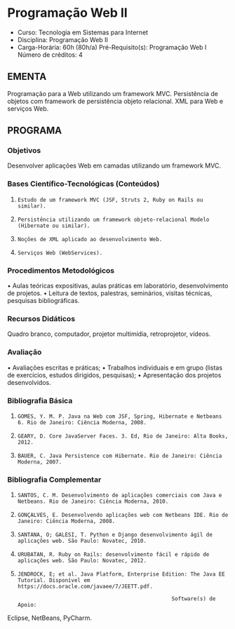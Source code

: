 # Programação Web II 

* Curso: Tecnologia em Sistemas para Internet
* Disciplina: Programação Web II                                                            
* Carga-Horária: 60h (80h/a)
    Pré-Requisito(s): Programação Web I                                                         Número de créditos: 4

## EMENTA

Programação para a Web utilizando um framework MVC. Persistência de objetos com framework de persistência objeto
relacional. XML para Web e serviços Web.

## PROGRAMA
### Objetivos

Desenvolver aplicações Web em camadas utilizando um framework MVC.

### Bases Científico-Tecnológicas (Conteúdos)

1.     Estudo de um framework MVC (JSF, Struts 2, Ruby on Rails ou similar).
2.     Persistência utilizando um framework objeto-relacional Modelo (Hibernate ou similar).
3.     Noções de XML aplicado ao desenvolvimento Web.
4.     Serviços Web (WebServices).

### Procedimentos Metodológicos

•      Aulas teóricas expositivas, aulas práticas em laboratório, desenvolvimento de projetos.
•      Leitura de textos, palestras, seminários, visitas técnicas, pesquisas bibliográficas.

### Recursos Didáticos

Quadro branco, computador, projetor multimídia, retroprojetor, vídeos.

### Avaliação

•      Avaliações escritas e práticas;
•      Trabalhos individuais e em grupo (listas de exercícios, estudos dirigidos, pesquisas);
•      Apresentação dos projetos desenvolvidos.

### Bibliografia Básica

1.     GOMES, Y. M. P. Java na Web com JSF, Spring, Hibernate e Netbeans 6. Rio de Janeiro: Ciência Moderna, 2008.
2.     GEARY, D. Core JavaServer Faces. 3. Ed, Rio de Janeiro: Alta Books, 2012.
3.     BAUER, C. Java Persistence com Hibernate. Rio de Janeiro: Ciência Moderna, 2007.

### Bibliografia Complementar
1.     SANTOS, C. M. Desenvolvimento de aplicações comerciais com Java e Netbeans. Rio de Janeiro: Ciência Moderna, 2010.
2.     GONÇALVES, E. Desenvolvendo aplicações web com Netbeans IDE. Rio de Janeiro: Ciência Moderna, 2008.
3.     SANTANA, O; GALESI, T. Python e Django desenvolvimento ágil de aplicações web. São Paulo: Novatec, 2010.
4.     URUBATAN, R. Ruby on Rails: desenvolvimento fácil e rápido de aplicações web. São Paulo: Novatec, 2012.
5.     JENDROCK, E; et al. Java Platform, Enterprise Edition: The Java EE Tutorial. Disponível em
       https://docs.oracle.com/javaee/7/JEETT.pdf.

                                                        Software(s) de Apoio:

Eclipse, NetBeans, PyCharm.

